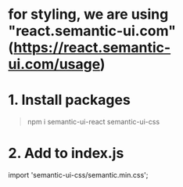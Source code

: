 # for styling, we are using "react.semantic-ui.com" (https://react.semantic-ui.com/usage)

# 1. Install packages
> npm i semantic-ui-react semantic-ui-css

# 2. Add to index.js

import 'semantic-ui-css/semantic.min.css';